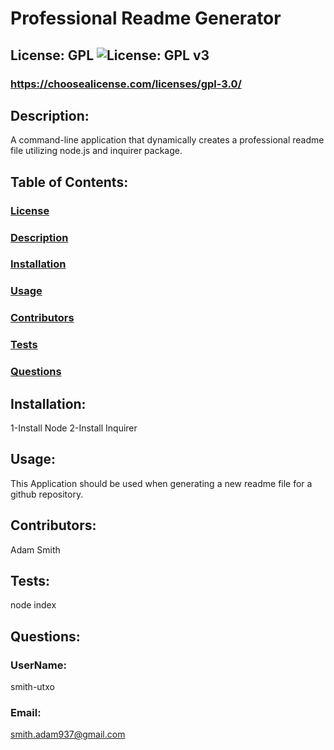
  # Professional Readme Generator

  ## License: GPL ![License: GPL v3](https://img.shields.io/badge/License-GPL-green.svg)
  ### https://choosealicense.com/licenses/gpl-3.0/
  
  ## Description: 
  A command-line application that dynamically creates a professional readme file utilizing node.js and inquirer package. 

  ## Table of Contents: 
  ### [License](#license)
  ### [Description](#description)
  ### [Installation](#installation)
  ### [Usage](#usage)
  ### [Contributors](#contributors)
  ### [Tests](#tests)
  ### [Questions](#questions)


  ## Installation: 
  1-Install Node 2-Install Inquirer

  ## Usage: 
  This Application should be used when generating a new readme file for a github repository.

  ## Contributors: 
  Adam Smith

  ## Tests: 
  node index 

  ## Questions: 
  ### UserName: 
  smith-utxo
  ### Email: 
  smith.adam937@gmail.com
